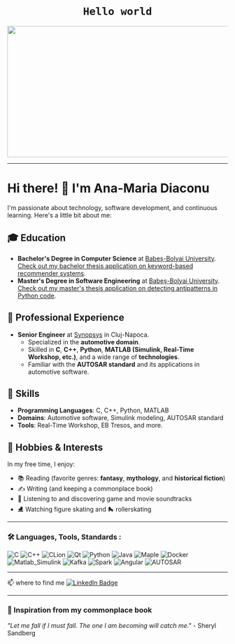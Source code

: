 
<div align="center">
        <h1> <code> <b>Hello world</b> </code></h1>
    <img src="https://media.giphy.com/media/LMcB8XospGZO8UQq87/giphy.gif" width="600" height="300"/>
</div>

---

# Hi there! 👋 I'm Ana-Maria Diaconu

I'm passionate about technology, software development, and continuous learning. Here's a little bit about me:

## 🎓 Education
- **Bachelor's Degree in Computer Science** at [Babeș-Bolyai University](http://www.cs.ubbcluj.ro/). [Check out my bachelor thesis application on keyword-based recommender systems](https://github.com/DiaconuAna/Bookify).
- **Master's Degree in Software Engineering** at [Babeș-Bolyai University](http://www.cs.ubbcluj.ro/). [Check out my master's thesis application on detecting antipatterns in Python code](https://github.com/DiaconuAna/AntiPyttern).

## 💼 Professional Experience
- **Senior Engineer** at [Synopsys](https://www.synopsys.com/) in Cluj-Napoca.
  - Specialized in the **automotive domain**.
  - Skilled in **C**, **C++**, **Python**, **MATLAB (Simulink, Real-Time Workshop, etc.)**, and a wide range of **technologies**.
  - Familiar with the **AUTOSAR standard** and its applications in automotive software.

## 🌟 Skills
- **Programming Languages**: C, C++, Python, MATLAB
- **Domains**: Automotive software, Simulink modeling, AUTOSAR standard
- **Tools**: Real-Time Workshop, EB Tresos, and more.

## 🌱 Hobbies & Interests
In my free time, I enjoy:
- 📚 Reading (favorite genres: **fantasy**, **mythology**, and **historical fiction**)
- ✍️ Writing (and keeping a commonplace book)
- 🎵 Listening to and discovering game and movie soundtracks
- ⛸️ Watching figure skating and 🛼 rollerskating

---

### :hammer_and_wrench: Languages, Tools, Standards :
![C](https://img.shields.io/static/v1?style=for-the-badge&message=C&color=222222&logo=C&logoColor=A8B9CC&label=)
![C++](https://img.shields.io/static/v1?style=for-the-badge&message=C%2B%2B&color=00599C&logo=C%2B%2B&logoColor=FFFFFF&label=)
![CLion](https://img.shields.io/static/v1?style=for-the-badge&message=CLion&color=000000&logo=CLion&logoColor=FFFFFF&label=)
![Qt](https://img.shields.io/static/v1?style=for-the-badge&message=Qt&color=222222&logo=Qt&logoColor=41CD52&label=)
![Python](https://img.shields.io/static/v1?style=for-the-badge&message=Python&color=3776AB&logo=Python&logoColor=FFFFFF&label=)
![Java](https://img.shields.io/static/v1?style=for-the-badge&message=Java&color=007396&logo=Java&logoColor=FFFFFF&label=)
![Maple](https://img.shields.io/badge/Maple-00457C?style=for-the-badge&logo=leaf&logoColor=white)
![Docker](https://img.shields.io/badge/Docker-2496ED?style=for-the-badge&logo=Docker&logoColor=FFFFFF)
![Matlab_Simulink](https://img.shields.io/badge/MATLAB-Simulink-0076d6?style=flat&labelColor=ff5722)
![Kafka](https://img.shields.io/badge/Apache%20Kafka-231F20?style=for-the-badge&logo=Apache+Kafka&logoColor=FFFFFF)
![Spark](https://img.shields.io/badge/Apache%20Spark-E25A1C?style=for-the-badge&logo=Apache+Spark&logoColor=FFFFFF)
![Angular](https://img.shields.io/badge/Angular-0F0F11?style=for-the-badge&logo=Angular&logoColor=FFFFFF)
![AUTOSAR](https://img.shields.io/badge/AUTOSAR--e30613?style=flat&labelColor=4e4e4e)

---

<div id="badges">
                                             📫 where to find me
    <a href="https://www.linkedin.com/in/ana-maria-diaconu-74a72722b/" target = "_blank">
        <img src="https://img.shields.io/badge/LinkedIn-blue?style=for-the-badge&logo=linkedin&logoColor=white" alt="LinkedIn Badge"/>
    </a>
</div>

---

### 🌟 Inspiration from my commonplace book
*"Let me fall if I must fall. The one I am becoming will catch me."* - Sheryl Sandberg
